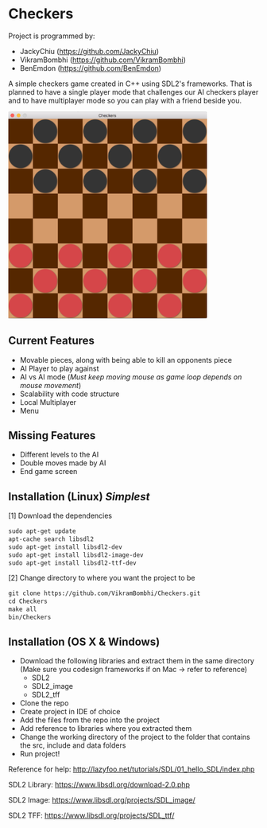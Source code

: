 # Checkers 

Project is programmed by:
- JackyChiu (https://github.com/JackyChiu)
- VikramBombhi (https://github.com/VikramBombhi)
- BenEmdon (https://github.com/BenEmdon)

A simple checkers game created in C++ using SDL2's frameworks. That is planned to have a single player mode that challenges our AI checkers player and to have multiplayer mode so you can play with a friend beside you.

<img src="https://raw.githubusercontent.com/VikramBombhi/Checkers/master/data/CheckersBoard.png" width="400">

## Current Features
- Movable pieces, along with being able to kill an opponents piece
- AI Player to play against
- AI vs AI mode (*Must keep moving mouse as game loop depends on mouse movement*)
- Scalability with code structure
- Local Multiplayer
- Menu

## Missing Features
- Different levels to the AI
- Double moves made by AI
- End game screen

## Installation (Linux) *Simplest*
[1] Download the dependencies

    sudo apt-get update
    apt-cache search libsdl2
    sudo apt-get install libsdl2-dev
    sudo apt-get install libsdl2-image-dev
    sudo apt-get install libsdl2-ttf-dev

[2] Change directory to where you want the project to be

    git clone https://github.com/VikramBombhi/Checkers.git
    cd Checkers
    make all
    bin/Checkers

## Installation (OS X & Windows)
- Download the following libraries and extract them in the same directory (Make sure you codesign frameworks if on Mac -> refer to reference)
    - SDL2
    - SDL2_image
    - SDL2_tff
- Clone the repo
- Create project in IDE of choice
- Add the files from the repo into the project
- Add reference to libraries where you extracted them
- Change the working directory of the project to the folder that contains the src, include and data folders
- Run project!

Reference for help: http://lazyfoo.net/tutorials/SDL/01_hello_SDL/index.php

SDL2 Library: https://www.libsdl.org/download-2.0.php

SDL2 Image: https://www.libsdl.org/projects/SDL_image/

SDL2 TFF: https://www.libsdl.org/projects/SDL_ttf/

